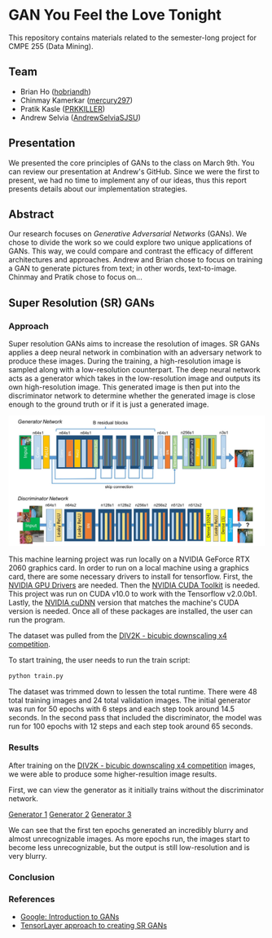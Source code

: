 # GAN You Feel the Love Tonight

This repository contains materials related to the semester-long project for CMPE 255 (Data Mining).

## Team

* Brian Ho ([hobriandh](https://github.com/hobriandh))
* Chinmay Kamerkar ([mercury297](https://github.com/mercury297))
* Pratik Kasle ([PRKKILLER](https://github.com/PRKKILLER))
* Andrew Selvia ([AndrewSelviaSJSU](https://github.com/AndrewSelviaSJSU))

## Presentation

We presented the core principles of GANs to the class on March 9th. You can review our presentation at Andrew's GitHub. Since we were the first to present, we had no time to implement any of our ideas, thus this report presents details about our implementation strategies.

## Abstract

Our research focuses on *Generative Adversarial Networks* (GANs). We chose to divide the work so we could explore two unique applications of GANs. This way, we could compare and contrast the efficacy of different architectures and approaches. Andrew and Brian chose to focus on training a GAN to generate pictures from text; in other words, text-to-image. Chinmay and Pratik chose to focus on...

## Super Resolution (SR) GANs

### Approach

Super resolution GANs aims to increase the resolution of images.  SR GANs applies a deep neural network in combination with an adversary network to produce these images.  During the training, a high-resolution image is sampled along with a low-resolution counterpart.  The deep neural network acts as a generator which takes in the low-resolution image and outputs its own high-resolution image.  This generated image is then put into the discriminator network to determine whether the generated image is close enough to the ground truth or if it is just a generated image.

![Network](models/model.jpeg)

This machine learning project was run locally on a NVIDIA GeForce RTX 2060 graphics card.  In order to run on a local machine using a graphics card, there are some necessary drivers to install for tensorflow.  First, the [NVIDIA GPU Drivers](https://www.nvidia.com/download/index.aspx?lang=en-us) are needed.  Then the [NVIDIA CUDA Toolkit](https://developer.nvidia.com/cuda-toolkit-archive) is needed.  This project was run on CUDA v10.0 to work with the Tensorflow v2.0.0b1.  Lastly, the [NVIDIA cuDNN](https://developer.nvidia.com/rdp/cudnn-archive) version that matches the machine's CUDA version is needed.  Once all of these packages are installed, the user can run the program.

The dataset was pulled from the [DIV2K - bicubic downscaling x4 competition](https://data.vision.ee.ethz.ch/cvl/ntire17//).

To start training, the user needs to run the train script:
```bash
python train.py
```

The dataset was trimmed down to lessen the total runtime.  There were 48 total training images and 24 total validation images.
The initial generator was run for 50 epochs with 6 steps and each step took around 14.5 seconds.
In the second pass that included the discriminator, the model was run for 100 epochs with 12 steps and each step took around 65 seconds.

### Results

After training on the [DIV2K - bicubic downscaling x4 competition](https://data.vision.ee.ethz.ch/cvl/ntire17//) images, we were able to produce some higher-resultion image results.

First, we can view the generator as it initially trains without the discriminator network.  

[Generator 1](results/generator1.PNG)
[Generator 2](results/generator2.PNG)
[Generator 3](results/generator3.PNG)

We can see that the first ten epochs generated an incredibly blurry and almost unrecognizable images.  As more epochs run, the images start to become less unrecognizable, but the output is still low-resolution and is very blurry.

### Conclusion



### References

* [Google: Introduction to GANs](https://developers.google.com/machine-learning/gan)
* [TensorLayer approach to creating SR GANs](https://github.com/tensorlayer/srgan)
